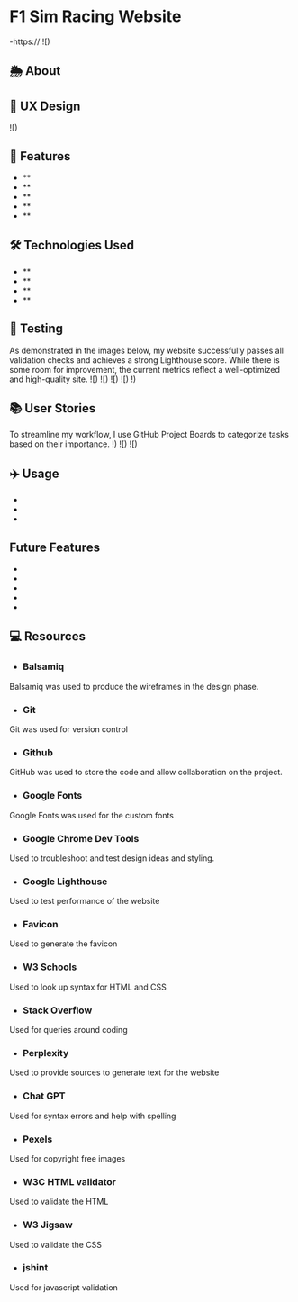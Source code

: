 # F1 Sim Racing Website
-https://
![)

## 🌦️ About


## 🔎 UX Design
![)

## 🚀 Features
- **
- **
- **
- **
- **

## 🛠️ Technologies Used
- **
- **
- **
- **

## 🔧 Testing
As demonstrated in the images below, my website successfully passes all validation checks and achieves a strong Lighthouse score. While there is some room for improvement, the current metrics reflect a well-optimized and high-quality site.
![)
![)
![)
![)
!)

## 📚 User Stories
To streamline my workflow, I use GitHub Project Boards to categorize tasks based on their importance.
!)
![)
![)

## ✈️ Usage
- 
- 
- 

## Future Features
- 
- 
- 
- 
- 

## 💻 Resources
- ### Balsamiq
Balsamiq was used to produce the wireframes in the design phase.
- ### Git  
Git was used for version control
- ### Github  
GitHub was used to store the code and allow collaboration on the project.
- ### Google Fonts  
Google Fonts was used for the custom fonts
- ### Google Chrome Dev Tools  
Used to troubleshoot and test design ideas and styling.
- ### Google Lighthouse  
Used to test performance of the website
- ### Favicon  
Used to generate the favicon
- ### W3 Schools  
Used to look up syntax for HTML and CSS
- ### Stack Overflow  
Used for queries around coding
- ### Perplexity  
Used to provide sources to generate text for the website
- ### Chat GPT  
Used for syntax errors and help with spelling
- ### Pexels  
Used for copyright free images
- ### W3C HTML validator  
Used to validate the HTML
- ### W3 Jigsaw  
Used to validate the CSS
- ### jshint   
Used for javascript validation
